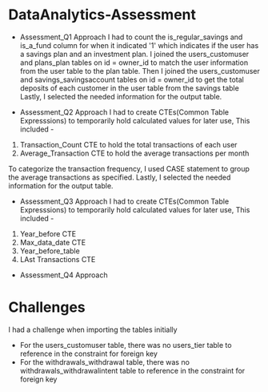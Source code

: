 # DataAnalytics-Assessment

- Assessment_Q1 Approach
I had to count the is_regular_savings and is_a_fund column for when it indicated '1' which indicates if the user has a savings plan and an investment plan.
I joined the users_customuser and plans_plan tables on id = owner_id to match the user information from the user table to the plan table.
Then I joined the users_customuser and savings_savingsaccount tables on id = owner_id to get the total deposits of each customer in the user table from the savings table
Lastly, I selected the needed information for the output table.

- Assessment_Q2 Approach
I had to create CTEs(Common Table Expresssions) to temporarily hold calculated values for later use, This included -
1. Transaction_Count CTE to hold the total transactions of each user
2. Average_Transaction CTE to hold the average transactions per month

To categorize the transaction frequency, I used CASE statement to group the average transactions as specified.
Lastly, I selected the needed information for the output table.

- Assessment_Q3 Approach
I had to create CTEs(Common Table Expresssions) to temporarily hold calculated values for later use, This included -
1. Year_before CTE
2. Max_data_date CTE
3. Year_before_table
4. LAst Transactions CTE

- Assessment_Q4 Approach



# Challenges
I had a challenge when importing the tables initially 
- For the users_customuser table, there was no users_tier table to reference in the constraint for foreign key
- For the withdrawals_withdrawal table, there was no withdrawals_withdrawalintent table to reference in the constraint for foreign key

